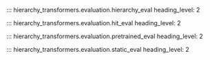 ::: hierarchy_transformers.evaluation.hierarchy_eval
    heading_level: 2

::: hierarchy_transformers.evaluation.hit_eval
    heading_level: 2

::: hierarchy_transformers.evaluation.pretrained_eval
    heading_level: 2

::: hierarchy_transformers.evaluation.static_eval
    heading_level: 2